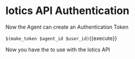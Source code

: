 # Iotics API Authentication

Now the Agent can create an Authentication Token

`$(make_token $agent_id $user_id)`{{execute}}

Now you have the to use with the Iotics API

